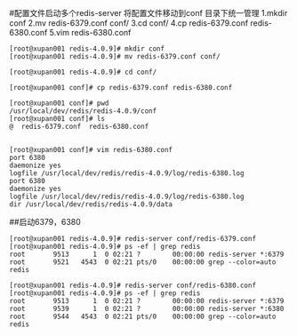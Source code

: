 #配置文件启动多个redis-server
    将配置文件移动到conf 目录下统一管理
    1.mkdir conf
    2.mv redis-6379.conf conf/
    3.cd conf/
    4.cp redis-6379.conf redis-6380.conf
    5.vim redis-6380.conf
    
```text
[root@xupan001 redis-4.0.9]# mkdir conf
[root@xupan001 redis-4.0.9]# mv redis-6379.conf conf/

[root@xupan001 redis-4.0.9]# cd conf/

[root@xupan001 conf]# cp redis-6379.conf redis-6380.conf 

[root@xupan001 conf]# pwd
/usr/local/dev/redis/redis-4.0.9/conf
[root@xupan001 conf]# ls
@  redis-6379.conf  redis-6380.conf


[root@xupan001 conf]# vim redis-6380.conf 
port 6380
daemonize yes
logfile /usr/local/dev/redis/redis-4.0.9/log/redis-6380.log
port 6380
daemonize yes
logfile /usr/local/dev/redis/redis-4.0.9/log/redis-6380.log
dir /usr/local/dev/redis/redis-4.0.9/data

```


##启动6379，6380
```text
[root@xupan001 redis-4.0.9]# redis-server conf/redis-6379.conf 
[root@xupan001 redis-4.0.9]# ps -ef | grep redis
root       9513      1  0 02:21 ?        00:00:00 redis-server *:6379
root       9521   4543  0 02:21 pts/0    00:00:00 grep --color=auto redis

[root@xupan001 redis-4.0.9]# redis-server conf/redis-6380.conf 
[root@xupan001 redis-4.0.9]# ps -ef | grep redis
root       9513      1  0 02:21 ?        00:00:00 redis-server *:6379
root       9539      1  0 02:21 ?        00:00:00 redis-server *:6380
root       9544   4543  0 02:21 pts/0    00:00:00 grep --color=auto redis

```